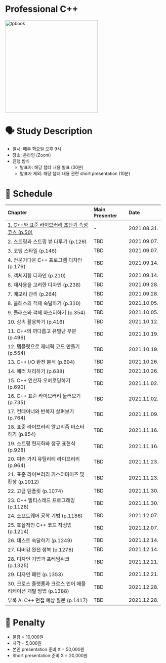 # Professional C++

<img src="https://media.wiley.com/product_data/coverImage300/06/11196954/1119695406.jpg" alt="tpbook" width="300"/>

# 🗣️ Study Description

- 일시: 매주 화요일 오후 9시
- 장소: 온라인 (Zoom)
- 진행 방식
    - 발표자: 해당 챕터 내용 발표 (30분)
    - 발표자 제외: 해당 챕터 내용 관련 short presentation (10분)

# 📜 Schedule

| Chapter | Main Presenter | Date |
| :------ | :------------- | :--- |
| [1. C++와 표준 라이브러리 초단기 속성 코스 (p.50)](chapter1)  | - | 2021.08.31. |
| 2. 스트링과 스트링 뷰 다루기 (p.126)            | TBD | 2021.09.07. |
| 3. 코딩 스타일 (p.146)                      | TBD | 2021.09.07. |
| 4. 전문가다운 C++ 프로그램 디자인 (p.176)       | TBD | 2021.09.14. |
| 5. 객체지향 디자인 (p.210)                   | TBD | 2021.09.14. |
| 6. 재사용을 고려한 디자인 (p.238)              | TBD | 2021.09.28. |
| 7. 메모리 관리 (p.264)                      | TBD | 2021.09.28. |
| 8. 클래스와 객체 숙달하기 (p.310)              | TBD | 2021.10.05. |
| 9. 클래스와 객체 마스터하기 (p.354)             | TBD | 2021.10.05. |
| 10. 상속 활용하기 (p.416)                    | TBD | 2021.10.12. |
| 11. C++의 까다롭고 유별난 부분 (p.496)         | TBD | 2021.10.19. |
| 12. 템플릿으로 제네릭 코드 만들기 (p.554)        | TBD | 2021.10.19. |
| 13. C++ I/O 완전 분석 (p.604)               | TBD | 2021.10.26. |
| 14. 에러 처리하기 (p.638)                    | TBD | 2021.10.26. |
| 15. C++ 연산자 오버로딩하기 (p.690)           | TBD | 2021.11.02. |
| 16. C++ 표준 라이브러리 둘러보기 (p.735)       | TBD | 2021.11.02. |
| 17. 컨테이너와 반복자 살펴보기 (p.764)          | TBD | 2021.11.09. |
| 18. 표준 라이브러리 알고리즘 마스터하기 (p.854)   | TBD | 2021.11.16. |
| 19. 스트링 현지화와 정규 표현식 (p.928)         | TBD | 2021.11.16. |
| 20. 여러 가지 유틸리티 라이브러리 (p.964)       | TBD | 2021.11.23. |
| 21. 표준 라이브러리 커스터마이즈 및 확장 (p.1012) | TBD | 2021.11.23. |
| 22. 고급 템플릿 (p.1074)                    | TBD | 2021.11.30. |
| 23. C++ 멀티스레드 프로그래밍 (p.1128)        | TBD | 2021.11.30. |
| 24. 소프트웨어 공학 기법 (p.1186)             | TBD | 2021.12.07. |
| 25. 효율적인 C++ 코드 작성법 (p.1214)         | TBD | 2021.12.07. |
| 26. 테스트 숙달하기 (p.1249)                 | TBD | 2021.12.14. |
| 27. 디버깅 완전 정복 (p.1278)                 | TBD | 2021.12.14. |
| 28. 디자인 기법과 프레임워크 (p.1325)         | TBD | 2021.12.21. |
| 29. 디자인 패턴 (p.1353)                  | TBD | 2021.12.21. |
| 30. 크로스 플랫폼과 크로스 언어 애플리케이션 개발 방법 (p.1388) | TBD | 2021.12.28. |
| 부록 A. C++ 면접 예상 질문 (p.1417)           | TBD | 2021.12.28. |

# 💸 Penalty

- 불참 = 10,000원
- 지각 = 5,000원
- 본인 presentation 준비 X = 50,000원
- Short presentation 준비 X = 20,000원